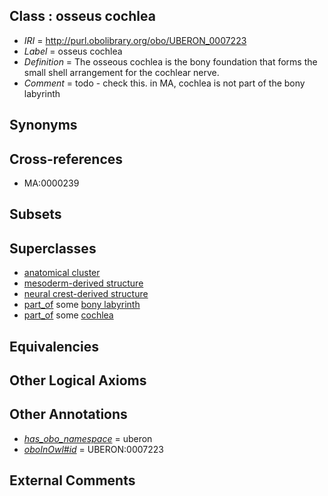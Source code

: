 
## Class : osseus cochlea

 * *IRI* = http://purl.obolibrary.org/obo/UBERON_0007223
 * *Label* = osseus cochlea
 * *Definition* = The osseous cochlea is the bony foundation that forms the small shell arrangement for the cochlear nerve.
 * *Comment* = todo - check this. in MA, cochlea is not part of the bony labyrinth

## Synonyms


## Cross-references

 * MA:0000239

## Subsets


## Superclasses

 * [anatomical cluster](../../UBERON/77/UBERON_0000477.md)
 * [mesoderm-derived structure](../../UBERON/20/UBERON_0004120.md)
 * [neural crest-derived structure](../../UBERON/13/UBERON_0010313.md)
 * [part_of](../../BFO/50/BFO_0000050.md) some [bony labyrinth](../../UBERON/39/UBERON_0001839.md)
 * [part_of](../../BFO/50/BFO_0000050.md) some [cochlea](../../UBERON/44/UBERON_0001844.md)

## Equivalencies


## Other Logical Axioms


## Other Annotations

 * *[has_obo_namespace](../../ce/oboInOwl#hasOBONamespace.md)* = uberon
 * *[oboInOwl#id](../../id/oboInOwl#id.md)* = UBERON:0007223

## External Comments

